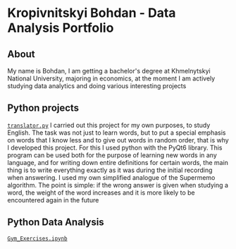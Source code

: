 # Kropivnitskyi Bohdan - Data Analysis Portfolio
## About
My name is Bohdan, I am getting a bachelor's degree at Khmelnytskyi National University, majoring in economics, at the moment I am actively studying data analytics and doing various interesting projects

## Python projects
[`translator.py`](https://github.com/krpvntsk/portfolio/blob/main/python_translator/translator(main%20file).py)
I carried out this project for my own purposes, to study English. The task was not just to learn words, but to put a special emphasis on words that I know less and to give out words in random order, that is why I developed this project. For this I used python with the PyQt6 library. This program can be used both for the purpose of learning new words in any language, and for writing down entire definitions for certain words, the main thing is to write everything exactly as it was during the initial recording when answering. I used my own simplified analogue of the Supermemo algorithm. The point is simple: if the wrong answer is given when studying a word, the weight of the word increases and it is more likely to be encountered again in the future
## Python Data Analysis
[`Gym_Exercises.ipynb`](https://github.com/krpvntsk/portfolio/blob/main/Data_Analysis/Gym_Exercises.ipynb)
